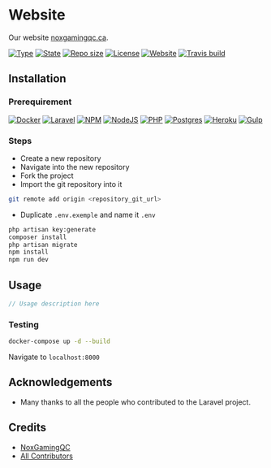 # Website

Our website [noxgamingqc.ca](https://www.noxgamingqc.ca).

[![Type](https://img.shields.io/badge/project%20type-website-blue?style=for-the-badge&labelColor=333333)](#)
[![State](https://img.shields.io/badge/state-maintained-228C22?style=for-the-badge&labelColor=333333)](#)
[![Repo size](https://img.shields.io/github/repo-size/NoxGamingQC/Website?style=for-the-badge&logo=github&logoColor=%23ffffff&labelColor=333333)](#)
[![License](https://img.shields.io/github/license/NoxGamingQC/Website?style=for-the-badge&labelColor=333333)](LICENSE.md)
[![Website](https://img.shields.io/website?url=https%3A%2F%2Fnoxgamingqc.ca&style=for-the-badge&labelColor=333333)](https://www.noxgamingqc.ca)
[![Travis build](https://img.shields.io/travis/com/NoxGamingQC/Website?style=for-the-badge&label=Travis%20build&logo=travis&logoColor=%23ffffff&labelColor=333333)](#)

## Installation

### Prerequirement

[![Docker](https://img.shields.io/badge/docker-%230db7ed.svg?style=for-the-badge&logo=docker&logoColor=white)](#)
[![Laravel](https://img.shields.io/badge/laravel-9.38.0-%23FF2D20.svg?style=for-the-badge&logo=laravel&labelColor=333333&logoColor=white)](#)
[![NPM](https://img.shields.io/badge/NPM-%5E6.13.6-%23CB3837.svg?style=for-the-badge&labelColor=333333&logo=npm&logoColor=white)](#)
[![NodeJS](https://img.shields.io/badge/node.js-6DA55F?style=for-the-badge&logo=node.js&logoColor=white)](#)
[![PHP](https://img.shields.io/badge/php-%5E8.0.2-%23777BB4.svg?style=for-the-badge&labelColor=333333&logo=php&logoColor=white)](#)
[![Postgres](https://img.shields.io/badge/postgres-%23316192.svg?style=for-the-badge&logo=postgresql&logoColor=white)](#)
[![Heroku](https://img.shields.io/badge/heroku-%23430098.svg?style=for-the-badge&logo=heroku&logoColor=white)](#)
[![Gulp](https://img.shields.io/badge/gulp-%23430098.svg?style=for-the-badge&logo=gulp&logoColor=white)](#)

### Steps

- Create a new repository
- Navigate into the new repository
- Fork the project
- Import the git repository into it

```bash
git remote add origin <repository_git_url>
```

- Duplicate `.env.exemple` and name it `.env`

```bash
php artisan key:generate
composer install
php artisan migrate
npm install
npm run dev
```

## Usage

```php
// Usage description here
```

### Testing

```bash
docker-compose up -d --build
```

Navigate to `localhost:8000`

## Acknowledgements

- Many thanks to all the people who contributed to the Laravel project.

## Credits

- [NoxGamingQC](https://github.com/noxgamingqc)
- [All Contributors](../../contributors)

